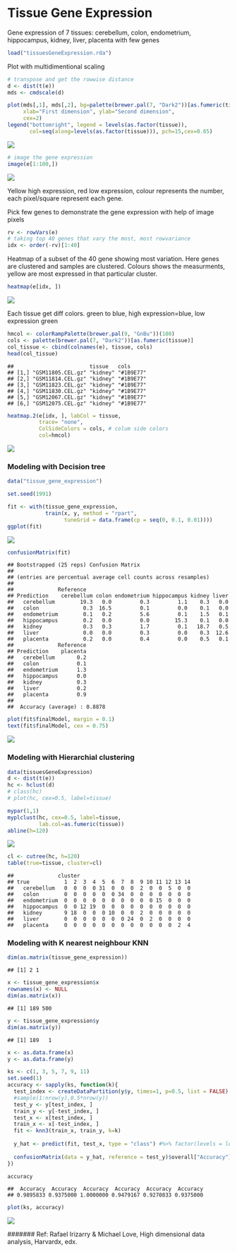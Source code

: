 Tissue Gene Expression
================

Gene expression of 7 tissues: cerebellum, colon, endometrium, hippocampus, kidney, liver, placenta with few genes

``` r
load("tissuesGeneExpression.rda")
```

Plot with multidimentional scaling

``` r
# transpose and get the rowwise distance
d <- dist(t(e))
mds <- cmdscale(d)
```

``` r
plot(mds[,1], mds[,2], bg=palette(brewer.pal(7, "Dark2"))[as.fumeric(tissue)],pch=21,
     xlab="First dimension", ylab="Second dimension",
     cex=2) 
legend("bottomright", legend = levels(as.factor(tissue)),
       col=seq(along=levels(as.factor(tissue))), pch=15,cex=0.65)
```

![](report_files/figure-markdown_github/unnamed-chunk-5-1.png)

``` r
# image the gene expression
image(e[1:100,]) 
```

![](report_files/figure-markdown_github/unnamed-chunk-6-1.png)

Yellow high expression, red low expression, colour represents the number, each pixel/square represent each gene.

Pick few genes to demonstrate the gene expression with help of image pixels

``` r
rv <- rowVars(e)
# taking top 40 genes that vary the most, most rowvariance
idx <- order(-rv)[1:40] 
```

Heatmap of a subset of the 40 gene showing most variation. Here genes are clustered and samples are clustered. Colours shows the measurments, yellow are most expressed in that particular cluster.

``` r
heatmap(e[idx, ]) 
```

![](report_files/figure-markdown_github/unnamed-chunk-9-1.png)

Each tissue get diff colors. green to blue, high expression=blue, low expression green

``` r
hmcol <- colorRampPalette(brewer.pal(9, "GnBu"))(100)
cols <- palette(brewer.pal(7, "Dark2"))[as.fumeric(tissue)]
col_tissue <- cbind(colnames(e), tissue, cols)
head(col_tissue)
```

    ##                        tissue   cols     
    ## [1,] "GSM11805.CEL.gz" "kidney" "#1B9E77"
    ## [2,] "GSM11814.CEL.gz" "kidney" "#1B9E77"
    ## [3,] "GSM11823.CEL.gz" "kidney" "#1B9E77"
    ## [4,] "GSM11830.CEL.gz" "kidney" "#1B9E77"
    ## [5,] "GSM12067.CEL.gz" "kidney" "#1B9E77"
    ## [6,] "GSM12075.CEL.gz" "kidney" "#1B9E77"

``` r
heatmap.2(e[idx, ], labCol = tissue,
          trace= "none",
          ColSideColors = cols, # colum side colors
          col=hmcol)
```

![](report_files/figure-markdown_github/unnamed-chunk-11-1.png)

### Modeling with Decision tree

``` r
data("tissue_gene_expression")
```

``` r
set.seed(1991)

fit <- with(tissue_gene_expression, 
            train(x, y, method = "rpart",
                  tuneGrid = data.frame(cp = seq(0, 0.1, 0.01))))
ggplot(fit)
```

![](report_files/figure-markdown_github/unnamed-chunk-14-1.png)

``` r
confusionMatrix(fit)
```

    ## Bootstrapped (25 reps) Confusion Matrix 
    ## 
    ## (entries are percentual average cell counts across resamples)
    ##  
    ##              Reference
    ## Prediction    cerebellum colon endometrium hippocampus kidney liver
    ##   cerebellum        19.3   0.0         0.3         1.1    0.3   0.0
    ##   colon              0.3  16.5         0.1         0.0    0.1   0.0
    ##   endometrium        0.1   0.2         5.6         0.1    1.5   0.1
    ##   hippocampus        0.2   0.0         0.0        15.3    0.1   0.0
    ##   kidney             0.3   0.3         1.7         0.1   18.7   0.5
    ##   liver              0.0   0.0         0.3         0.0    0.3  12.6
    ##   placenta           0.2   0.0         0.4         0.0    0.5   0.1
    ##              Reference
    ## Prediction    placenta
    ##   cerebellum       0.2
    ##   colon            0.1
    ##   endometrium      1.3
    ##   hippocampus      0.0
    ##   kidney           0.3
    ##   liver            0.2
    ##   placenta         0.9
    ##                             
    ##  Accuracy (average) : 0.8878

``` r
plot(fit$finalModel, margin = 0.1) 
text(fit$finalModel, cex = 0.75)
```

![](report_files/figure-markdown_github/unnamed-chunk-15-1.png)

### Modeling with Hierarchial clustering

``` r
data(tissuesGeneExpression)
d <- dist(t(e))
hc <- hclust(d)
# class(hc)
# plot(hc, cex=0.5, label=tissue)
```

``` r
mypar(1,1)
myplclust(hc, cex=0.5, label=tissue,
          lab.col=as.fumeric(tissue))
abline(h=120)
```

![](report_files/figure-markdown_github/unnamed-chunk-18-1.png)

``` r
cl <- cutree(hc, h=120)
table(true=tissue, cluster=cl)
```

    ##              cluster
    ## true           1  2  3  4  5  6  7  8  9 10 11 12 13 14
    ##   cerebellum   0  0  0  0 31  0  0  0  2  0  0  5  0  0
    ##   colon        0  0  0  0  0  0 34  0  0  0  0  0  0  0
    ##   endometrium  0  0  0  0  0  0  0  0  0  0 15  0  0  0
    ##   hippocampus  0  0 12 19  0  0  0  0  0  0  0  0  0  0
    ##   kidney       9 18  0  0  0 10  0  0  2  0  0  0  0  0
    ##   liver        0  0  0  0  0  0  0 24  0  2  0  0  0  0
    ##   placenta     0  0  0  0  0  0  0  0  0  0  0  0  2  4

### Modeling with K nearest neighbour KNN

``` r
dim(as.matrix(tissue_gene_expression))
```

    ## [1] 2 1

``` r
x <- tissue_gene_expression$x
rownames(x) <- NULL
dim(as.matrix(x))
```

    ## [1] 189 500

``` r
y <- tissue_gene_expression$y
dim(as.matrix(y))
```

    ## [1] 189   1

``` r
x <- as.data.frame(x)
y <- as.data.frame(y)
```

``` r
ks <- c(1, 3, 5, 7, 9, 11)
set.seed(1)
accuracy <- sapply(ks, function(k){
  test_index <- createDataPartition(y$y, times=1, p=0.5, list = FALSE)
  #sample(1:nrow(y),0.5*nrow(y))
  test_y <- y[test_index, ]
  train_y <- y[-test_index, ]
  test_x <- x[test_index, ]
  train_x <- x[-test_index, ]
  fit <- knn3(train_x, train_y, k=k)
  
  y_hat <- predict(fit, test_x, type = "class") #%>% factor(levels = levels(train_y))
  
  confusionMatrix(data = y_hat, reference = test_y)$overall["Accuracy"] 
})

accuracy
```

    ##  Accuracy  Accuracy  Accuracy  Accuracy  Accuracy  Accuracy 
    ## 0.9895833 0.9375000 1.0000000 0.9479167 0.9270833 0.9375000

``` r
plot(ks, accuracy)
```

![](report_files/figure-markdown_github/unnamed-chunk-22-1.png)

####### Ref: Rafael Irizarry & Michael Love, High dimensional data analysis, Harvardx, edx.
